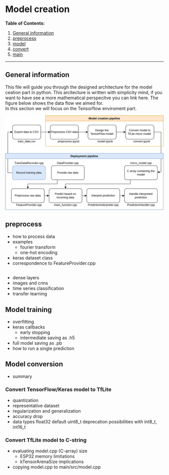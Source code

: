 # Model creation

**Table of Contents:**

1. [General information](#generalinformation)
1. [preprocess](#preprocess)
1. [model](#model)
1. [convert](#convert)
1. [main](#main)

---

## General information
This file will guide you through the designed architecture for the model ceation part in python. This arcitecture is written with simplicity mind, if you want to have see a more mathematical perspecitve you can link here. The figure below shows the data flow we aimed for. <br>In this section we will focus on the Tensorflow enviroment part. 

![Data flow](/img/schema_pipeline.png)

## preprocess

- how to process data
- examples
    - fourier transform
    - one-hot encoding
- keras dataset class
- correspondence to FeatureProvider.cpp

## 

- dense layers
- images and cnns
- time series classification
- transfer learning

## Model training

- overfitting
- keras callbacks
    - early stopping
    - intermediate saving as .h5
- full model saving as .pb
- how to run a single prediction

## Model conversion

- summary

### Convert TensorFlow/Keras model to TfLite

- quantization
- representative dataset
- regularization and generalization
- accuracy drop
- data types
    float32 default
    uint8_t deprecation
    possibilities with int8_t, int16_t

### Convert TfLite model to C-string

- evaluating model.cpp (C-array) size
    - ESP32 memory limitations
    - kTensorArenaSize implications
- copying model.cpp to main/src/model.cpp
